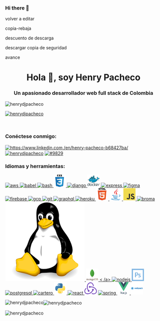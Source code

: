 ### Hi there 👋

<!--
**Henrydjpacheco/Henrydjpacheco** is a ✨ _special_ ✨ repository because its `README.md` (this file) appears on your GitHub profile.

Here are some ideas to get you started:

- 🔭 I’m currently working on ...
- 🌱 I’m currently learning ...
- 👯 I’m looking to collaborate on ...
- 🤔 I’m looking for help with ...
- 💬 Ask me about ...
- 📫 How to reach me: ...
- 😄 Pronouns: ...
- ⚡ Fun fact: ...
-->
volver a editar

copia-rebaja

descuento de descarga

descargar copia de seguridad

avance
<h1 align="center">Hola 👋, soy Henry Pacheco</h1>
<h3 align="center">Un apasionado desarrollador web full stack de Colombia</h3>

<p align="left"> <img src="https://komarev.com/ghpvc/?username=henrydjpacheco&label=Profile%20views&color=0e75b6&style=flat" alt="henrydjpacheco" /> </p>

<p align="left"> <a href=" https://github.com/ryo-ma/github-profile-trofeo"><img src="https://github-perfil-trofeo.vercel.app/?username=henrydjpacheco" alt="henrydjpacheco" /> </a> </p>

<p align="left"> <a href="https://twitter.com/" target="blank"><img src="https://img.escudos.io/twitter/follow/?logo=twitter&style=for-the-badge" alt="" /></a> </p>

<h3 align="left">Conéctese conmigo:</h3>
<p align ="izquierda">
<a href="https://linkedin.com/en/henry-pacheco-b68427ba/" target="blank"><img align="center" src=" https://raw.githubusercontent.com/rahuldkjain/github-profile-readme-generator/master/src/images/icons/Social/linked-in-alt.svg" alt="https://www.linkedin.com /en/henry-pacheco-b68427ba/" height="30" width="40" /></a>
<a href="https://instagram.com/henrydjpacheco" target="blank"><img align ="center" src="https://raw.githubusercontent.com/rahuldkjain/github-profile-readme-generator/master/src/images/icons/Social/instagram.svg" alt="henrydjpacheco" height="30 " ancho="40" /></a>
<a href="https://discord.gg/#9829" target="blank"><img align="center" src="https://raw.githubusercontent.com/rahuldkjain/github-profile-readme- generador/maestro/src/images/icons/Social/discord.svg" alt="#9829" height="30" width="40" /></a> </p> <h3 align="left
"

> Idiomas y herramientas:</h3>
<p align="left"> <a href="https://aws.amazon.com" target="_blank" rel="noreferrer"> <img src="https://raw.githubusercontent.com/devicons /devicon/master/icons/amazonwebservices/amazonwebservices-original-wordmark.svg" alt="aws" width="40" height="40"/> </a> <a href="https://babeljs.io /" target="_blank" rel="noreferrer"> <img src="https://www.vectorlogo.zone/logos/babeljs/babeljs-icon.svg" alt="babel" width="40" height= "40"/> </a> <a href="https://www.gnu.org/software/bash/" target="_blank" rel="noreferrer"> <img src="https://www .vectorlogo.zone/logos/gnu_bash/gnu_bash-icon.svg" alt="bash" width="40" height="40"/> </a> <a href="https://www.w3schools.com/ css/" target="_blank" rel="noreferrer"> <img src="https://raw.githubusercontent.com/devicons/devicon/master/icons/css3/css3-original-wordmark.svg" alt=" css3" width="40" height="40"/> </a> <a href="https://www.djangoproject.com/" target="_blank" rel="noreferrer"> <img src=" https://cdn.worldvectorlogo.com/logos/django.svg" alt="django" width="40" height="40"/> </a> <a href="https://www.docker. com/"target="_blank" rel="noreferrer"> <img src="https://raw.githubusercontent.com/devicons/devicon/master/icons/docker/docker-original-wordmark.svg" alt="docker" ancho ="40" height="40"/> </a> <a href="https://expressjs.com" target="_blank" rel="noreferrer"> <img src="https://raw. githubusercontent.com/devicons/devicon/master/icons/express/express-original-wordmark.svg" alt="express" width="40" height="40"/> </a> <a href="https: //www.figma.com/" target="_blank" rel="noreferrer"> <img src="https://www.vectorlogo.zone/logos/figma/figma-icon.svg" alt="figma"width="40" height="40"/> </a> <a href="https://firebase.google.com/" target="_blank" rel="noreferrer"> <img src="https: //www.vectorlogo.zone/logos/firebase/firebase-icon.svg" alt="firebase" width="40" height="40"/> </a> <a href="https://cloud. google.com" target="_blank" rel="noreferrer"> <img src="https://www.vectorlogo.zone/logos/google_cloud/google_cloud-icon.svg" alt="gcp" width="40" height="40"/> </a> <a href="https://git-scm.com/" target="_blank" rel="noreferrer"> <img src="https://www.vectorlogo.zone/logos/git-scm/git-scm-icon.svg" alt="git" width="40" height="40"/> </a> <a href="https://graphql. org" target="_blank" rel="noreferrer"> <img src="https://www.vectorlogo.zone/logos/graphql/graphql-icon.svg" alt="graphql" width="40" height= "40"/> </a> <a href="https://heroku.com" target="_blank" rel="noreferrer"> <img src="https://www.vectorlogo.zone/logos/ heroku/heroku-icon.svg" alt="heroku" width="40" height="40"/> </a> <a href="https://www.w3.org/html/" target=" _blank" rel="noremitente"> <img src="https://raw.githubusercontent.com/devicons/devicon/master/icons/html5/html5-original-wordmark.svg" alt="html5" width="40" height="40"/ > </a> <a href="https://www.java.com" target="_blank" rel="noreferrer"> <img src="https://raw.githubusercontent.com/devicons/devicon/ master/icons/java/java-original.svg" alt="java" width="40" height="40"/> </a> <a href="https://developer.mozilla.org/en- US/docs/Web/JavaScript" target="_blank" rel="noreferrer"> <img src="https://raw.githubusercontent.com/devicons/devicon/master/icons/javascript/javascript-original.svg" alt="javascript" width="40" height="40"/> </a> <a href="https://jestjs.io" target="_blank" rel="noreferrer"> <img src="https:/ /www.vectorlogo.zone/logos/jestjsio/jestjsio-icon.svg" alt="broma" ancho="40" altura="40"/> </a> <a href="https://www.linux .org/" target="_blank" rel="noreferrer"> <img src="https://raw.githubusercontent.com/devicons/devicon/master/icons/linux/linux-original.svg" alt="linux " ancho="40" altura="40"/> </a> <a href="https://www.mongodb.com/" target="_blank" rel="noreferrer"> <img src="https://raw.githubusercontent.com/devicons/devicon/master/icons/mongodb/mongodb-original-wordmark.svg" alt="mongodb" width="40" height="40"/> < /a> <a href="https://nodejs.org" target="_blank" rel="noreferrer"> <img src="https://raw.githubusercontent.com/devicons/devicon/master/icons/ nodejs/nodejs-original-wordmark.svg" alt="nodejs" width="40" height="40"/> </a> <a href="https://www.photoshop.com/en" target= "_blank" rel="noreferrer"> <img src="https://raw.githubusercontent.com/devicons/devicon/master/icons/photoshop/photoshop-line.svg" alt="photoshop" width="40"height="40"/> </a> <a href="https://www.postgresql.org" target="_blank" rel="noreferrer"> <img src="https://raw.githubusercontent. com/devicons/devicon/master/icons/postgresql/postgresql-original-wordmark.svg" alt="postgresql" width="40" height="40"/> </a> <a href="https:// cartero.com" target="_blank" rel="noreferrer"> <img src="https://www.vectorlogo.zone/logos/getpostman/getpostman-icon.svg" alt="cartero" width="40" height="40"/> </a> <a href="https://www.python.org" target="_blank" rel="noreferrer"> <img src="https://raw.githubusercontent.com/devicons/devicon/master/icons/python/python-original.svg" alt="python" width="40" height="40"/> </a > <a href="https://reactjs.org/" target="_blank" rel="noreferrer"> <img src="https://raw.githubusercontent.com/devicons/devicon/master/icons/react /react-original-wordmark.svg" alt="react" width="40" height="40"/> </a> <a href="https://redux.js.org" target="_blank" rel="noreferrer"> <img src="https://raw.githubusercontent.com/devicons/devicon/master/icons/redux/redux-original.svg" alt="redux" width="40" height=" 40"/></a> <a href="https://spring.io/" target="_blank" rel="noreferrer"> <img src="https://www.vectorlogo.zone/logos/springio/springio- icon.svg" alt="spring" width="40" height="40"/> </a> <a href="https://vuejs.org/" target="_blank" rel="noreferrer"> <img src="https://raw.githubusercontent.com/devicons/devicon/master/icons/vuejs/vuejs-original-wordmark.svg" alt="vuejs" width="40" height="40"/> </a> <a href="https://webpack.js.org" target="_blank" rel="noreferrer"> <img src="https://raw.githubusercontent.com/devicons/devicon/d00d0969292a6569d45b06d3f350f463a0107b0d/icons/webpack/webpack-original-wordmark.svg" alt="webpack" width="40" height="40"/> </a> </p>

<p><img align="left" src="https://github-readme-stats.vercel.app/api/top-langs?username=henrydjpacheco&show_icons=true&locale=en&layout=compact" alt="henrydjpacheco" /> </p>

<p> <img align="center" src="https://github-readme-stats.vercel.app/api?username=henrydjpacheco&show_icons=true&locale=en" alt="henrydjpacheco" /> </p>

<p><img align="center" src="https://github-readme-streak-stats.herokuapp.com/?user=henrydjpacheco&" alt="henrydjpacheco" /></p>
